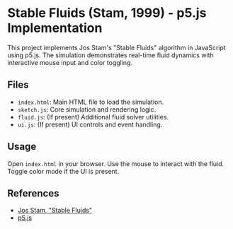 # Stable Fluids (Stam, 1999) - p5.js Implementation

This project implements Jos Stam's "Stable Fluids" algorithm in JavaScript using p5.js. The simulation demonstrates real-time fluid dynamics with interactive mouse input and color toggling.

## Files
- `index.html`: Main HTML file to load the simulation.
- `sketch.js`: Core simulation and rendering logic.
- `fluid.js`: (If present) Additional fluid solver utilities.
- `ui.js`: (If present) UI controls and event handling.

## Usage
Open `index.html` in your browser. Use the mouse to interact with the fluid. Toggle color mode if the UI is present.

## References
- [Jos Stam, "Stable Fluids"](https://graphics.cs.cmu.edu/nsp/course/15-464/Spring11/papers/StamFluidforGames.pdf)
- [p5.js](https://p5js.org/)
